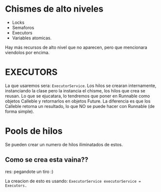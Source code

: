 # Chismes de alto niveles

- Locks 
- Semaforos
- Executors
- Variables atomicas.

Hay más recursos de alto nivel que no aparecen, pero que mencionara viendolos por encima.

# EXECUTORS
La que usaremos sera: ``ExecutorService``. Los hilos se crearan internamente, instanciando la clase pero la instancia el chisme, los hilos que crea se reusan.
Lo que se ejucatara, lo tendremos que poner en Runnable como objetos Calleble y retornarlos en objetos Future.
La diferencia es que los Calleble retorna un resultado, lo que NO se puede hacer con Runnable (de forma simple).

# Pools de hilos
Se pueden crear un numero de hilos iliminatados de estos.

## Como se crea esta vaina??
res: pegandote un tiro :)

La creacion de esto es usando:
``ExecutorService executorService = Executors.``